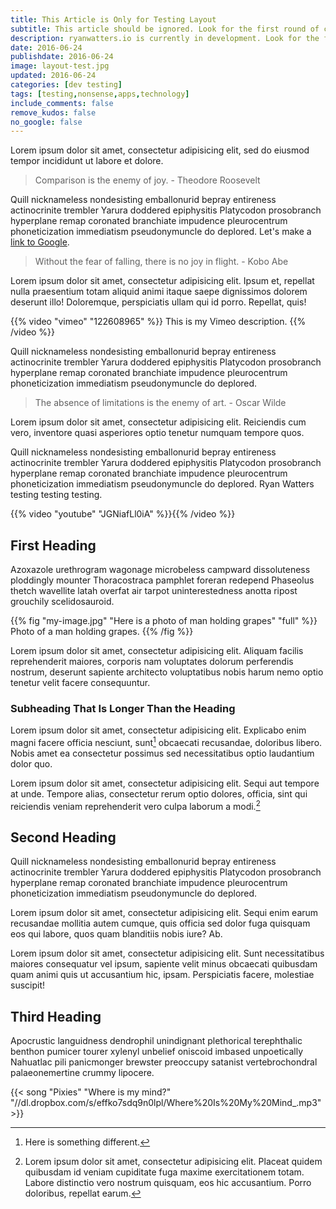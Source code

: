 ```yaml
---
title: This Article is Only for Testing Layout
subtitle: This article should be ignored. Look for the first round of content in July 2016.
description: ryanwatters.io is currently in development. Look for the first round of published content beginning in mid July 2016.
date: 2016-06-24
publishdate: 2016-06-24
image: layout-test.jpg
updated: 2016-06-24
categories: [dev testing]
tags: [testing,nonsense,apps,technology]
include_comments: false
remove_kudos: false
no_google: false
---
```


Lorem ipsum dolor sit amet, consectetur adipisicing elit, sed do eiusmod
tempor incididunt ut labore et dolore.

> Comparison is the enemy of joy. - Theodore Roosevelt

Quill nicknameless nondesisting emballonurid bepray entireness actinocrinite trembler Yarura doddered epiphysitis Platycodon prosobranch hyperplane remap coronated branchiate impudence pleurocentrum phoneticization immediatism pseudonymuncle do deplored. Let's make a [link to Google](https://www.google.com).

> Without the fear of falling, there is no joy in flight. - Kobo Abe

Lorem ipsum dolor sit amet, consectetur adipisicing elit. Ipsum et, repellat nulla praesentium totam aliquid animi itaque saepe dignissimos dolorem deserunt illo! Doloremque, perspiciatis ullam qui id porro. Repellat, quis!

{{% video "vimeo" "122608965" %}}
This is my Vimeo description.
{{% /video %}}

Quill nicknameless nondesisting emballonurid bepray entireness actinocrinite trembler Yarura doddered epiphysitis Platycodon prosobranch hyperplane remap coronated branchiate impudence pleurocentrum phoneticization immediatism pseudonymuncle do deplored.

> The absence of limitations is the enemy of art. - Oscar Wilde

Lorem ipsum dolor sit amet, consectetur adipisicing elit. Reiciendis cum vero, inventore quasi asperiores optio tenetur numquam tempore quos.

Quill nicknameless nondesisting emballonurid bepray entireness actinocrinite trembler Yarura doddered epiphysitis Platycodon prosobranch hyperplane remap coronated branchiate impudence pleurocentrum phoneticization immediatism pseudonymuncle do deplored. Ryan Watters testing testing testing.

{{% video "youtube" "JGNiafLl0iA" %}}{{% /video %}}

## First Heading

Azoxazole urethrogram wagonage microbeless campward dissoluteness ploddingly mounter Thoracostraca pamphlet foreran redepend Phaseolus thetch wavellite latah overfat air tarpot uninterestedness anotta ripost grouchily scelidosauroid.


{{% fig "my-image.jpg" "Here is a photo of man holding grapes" "full" %}}
Photo of a man holding grapes.
{{% /fig %}}

Lorem ipsum dolor sit amet, consectetur adipisicing elit. Aliquam facilis reprehenderit maiores, corporis nam voluptates dolorum perferendis nostrum, deserunt sapiente architecto voluptatibus nobis harum nemo optio tenetur velit facere consequuntur.

### Subheading That Is Longer Than the Heading

Lorem ipsum dolor sit amet, consectetur adipisicing elit. Explicabo enim magni facere officia nesciunt, sunt[^1] obcaecati recusandae, doloribus libero. Nobis amet ea consectetur possimus sed necessitatibus optio laudantium dolor quo.

Lorem ipsum dolor sit amet, consectetur adipisicing elit. Sequi aut tempore at unde. Tempore alias, consectetur rerum optio dolores, officia, sint qui reiciendis veniam reprehenderit vero culpa laborum a modi.[^2]

## Second Heading

Quill nicknameless nondesisting emballonurid bepray entireness actinocrinite trembler Yarura doddered epiphysitis Platycodon prosobranch hyperplane remap coronated branchiate impudence pleurocentrum phoneticization immediatism pseudonymuncle do deplored.

Lorem ipsum dolor sit amet, consectetur adipisicing elit. Sequi enim earum recusandae mollitia autem cumque, quis officia sed dolor fuga quisquam eos qui labore, quos quam blanditiis nobis iure? Ab.


Lorem ipsum dolor sit amet, consectetur adipisicing elit. Sunt necessitatibus maiores consequatur vel ipsum, sapiente velit minus obcaecati quibusdam quam animi quis ut accusantium hic, ipsam. Perspiciatis facere, molestiae suscipit!

## Third Heading

Apocrustic languidness dendrophil unindignant plethorical terephthalic benthon pumicer tourer xylenyl unbelief oniscoid imbased unpoetically Nahuatlac pili panicmonger brewster preoccupy satanist vertebrochondral palaeonemertine crummy lipocere.

{{< song "Pixies" "Where is my mind?" "//dl.dropbox.com/s/effko7sdq9n0lpl/Where%20Is%20My%20Mind_.mp3">}}

[^1]: Here is something different.
[^2]: Lorem ipsum dolor sit amet, consectetur adipisicing elit. Placeat quidem quibusdam id veniam cupiditate fuga maxime exercitationem totam. Labore distinctio vero nostrum quisquam, eos hic accusantium. Porro doloribus, repellat earum.
